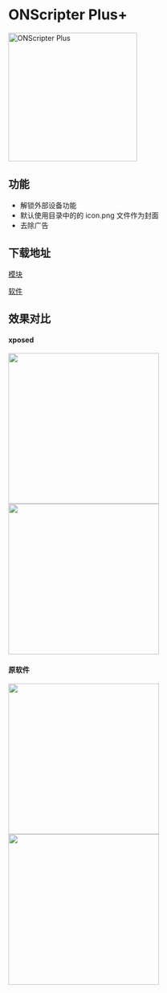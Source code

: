 # ONScripter Plus+

<img src="https://github.com/Xposed-Modules-Repo/com.ws.onscripterplus/raw/master/image/ic_launcher.png" width="256" alt="ONScripter Plus" />

## 功能

- 解锁外部设备功能
- 默认使用目录中的的 icon.png 文件作为封面
- 去除广告

## 下载地址

[模块](https://github.com/W2725730722/ONScripterPlus/releases/download/1.1/ONScripter.Plus+_1.1.apk)

[软件](https://github.com/W2725730722/ONScripterPlus/releases/download/1.1/ONScripter.Plus_2.0.16.apk)

## 效果对比

#### xposed
<img src="./image/2-1.jpg" width="300">
<img src="./image/2-2.jpg" width="300">

#### 原软件
<img src="./image/1-1.jpg" width="300">
<img src="./image/1-2.jpg" width="300">



